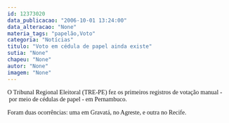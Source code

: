 ```yaml
---
id: 12373020
data_publicacao: "2006-10-01 13:24:00"
data_alteracao: "None"
materia_tags: "papelão,Voto"
categoria: "Notícias"
titulo: "Voto em cédula de papel ainda existe"
sutia: "None"
chapeu: "None"
autor: "None"
imagem: "None"
---
```

<p><P><FONT face=Verdana>O Tribunal Regional Eleitoral (TRE-PE) fez os primeiros registros de </FONT><FONT face=Verdana>votação manual -&nbsp;por meio de cédulas de papel - em Pernambuco.</FONT></P></p>
<p><P><FONT face=Verdana>Foram duas ocorrências: uma em Gravatá,&nbsp;no Agreste, e outra no&nbsp;Recife.</FONT></P> </p>
